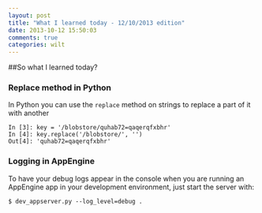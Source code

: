 ```yaml
---
layout: post
title: "What I learned today - 12/10/2013 edition"
date: 2013-10-12 15:50:03
comments: true
categories: wilt
---
```


##So what I learned today?

### Replace method in Python

In Python you can use the `replace` method on strings to replace a part of it with another

```
In [3]: key = '/blobstore/quhab72=qaqerqfxbhr'
In [4]: key.replace('/blobstore/', '')
Out[4]: 'quhab72=qaqerqfxbhr'
```

### Logging in AppEngine

To have your debug logs appear in the console when you are running an AppEngine app in your development environment, just start the server with:

```
$ dev_appserver.py --log_level=debug .
```


